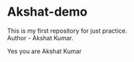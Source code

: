 # Akshat-demo
This is my first repository for just practice.
<br>
Author - Akshat Kumar.

Yes you are Akshat Kumar


